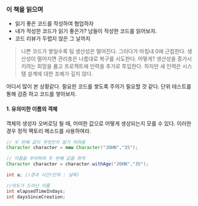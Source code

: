 ### 이 책을 읽으며

- 읽기 좋은 코드를 작성하여 협업하자
- 내가 작성한 코드가 읽기 좋은가? 남들이 작성한 코드를 읽어보자.
- 코드 리뷰가 두렵지 않은 그 날까지

> 나쁜 코드가 쌓일수록 팀 생산성은 떨어진다. 그러다가 마침내 0에 근접한다. 생산성이 떨어지면 관리층은 
> 나름대로 복구를 시도한다. 어떻게? 생산성을 증가시키려는 희망을 품고 프로젝트에 인력을 추가로 투입한다. 
> 하지만 새 인력은 시스템 설계에 대한 조예가 깊지 않다. 

어디서 많이 본 상황같다. 필요한 코드를 쌓도록 주의가 필요할 것 같다.
단위 테스트를 통해 검증 하고 코드를 쌓아보자.

#### 1. 유의미한 이름의 객체

객체의 생성자 오버로딩 될 때, 어떠한 값으로 어떻게 생성되는지 모를 수 있다. 이러한 경우
정적 팩토리 메소드를 사용하여라.

```java
// 두 번째 값이 무엇인지 알기 어려움
Character character = new Character("JOHN","35");

// 이름을 부여하여 두 번째 값을 파악
Character character = character.withAge("JOHN","35");

int a; //경과 시간(단위 : 날짜)

//의도가 드러난 이름
int elapsedTimeIndays;
int daysSinceCreation;
```
